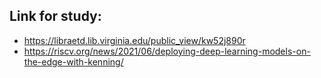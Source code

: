 ## Link for study: 
- https://libraetd.lib.virginia.edu/public_view/kw52j890r
- https://riscv.org/news/2021/06/deploying-deep-learning-models-on-the-edge-with-kenning/